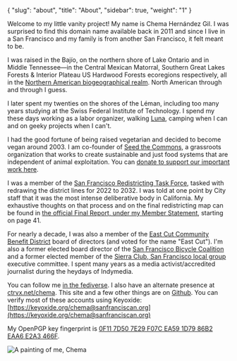 {
    "slug": "about",
	"title": "About",
    "sidebar": true,
    "weight": "1"
}

Welcome to my little vanity project! My name is Chema Hernández Gil. I was surprised to find this domain name available back in 2011 and since I live in a San Francisco and my family is from another San Francisco, it felt meant to be.

I was raised in the Bajío, on the northern shore of Lake Ontario and in Middle Tennessee—in the Central Mexican Matorral, Southern Great Lakes Forests & Interior Plateau US Hardwood Forests ecoregions respectively, all in the [Northern American biogeographical realm](https://www.oneearth.org/realms/northern-america/). North American through and through I guess.

I later spent my twenties on the shores of the Léman, including too many years studying at the Swiss Federal Institute of Technology. I spend my these days working as a labor organizer, walking [Luna](https://social.sanfranciscan.org/@luna), camping when I can and on geeky projects when I can't.

I had the good fortune of being raised vegetarian and decided to become vegan around 2003. I am co-founder of [Seed the Commons](https://seedthecommons.org/), a grassroots organization that works to create sustainable and just food systems that are independent of animal exploitation. You can [donate to support our important work here](https://donate.stripe.com/dR6bJD4ru3Frayc3cd).

I was a member of the [San Francisco Redistricting Task Force](https://sf.gov/public-body/2020-census-redistricting-task-force), tasked with redrawing the district lines for 2022 to 2032.  I was told at one point by City staff that it was the most intense deliberative body in California. My exhaustive thoughts on that process and on the final redistricting map can be found in [the official Final Report, under my Member Statement](https://sf.gov/sites/default/files/2022-05/2021-2022%20San%20Francisco%20Redistricting%20Task%20Force%20-%20Final%20Report.pdf), starting on page 41.

For nearly a decade, I was also a member of the [East Cut Community Benefit District](http://theeastcut.org/about-us/) board of directors (and voted for the name "East Cut"). I'm also a former elected board director of the [San Francisco Bicycle Coalition](http://www.sfbike.org/about/board-of-directors/) and a former elected member of the [Sierra Club, San Francisco local group](https://www.sierraclub.org/san-francisco-bay/leadership-roster#sf) executive committee. I spent many years as a media activist/accredited journalist during the heydays of Indymedia.

You can follow me [in the fediverse](https://social.sanfranciscan.org/@chema). I also have an alternate presence at [ctrvx.net/chema](https://ctrvx.net/chema). This site and a few other things are on [Github](https://github.com/chema/). You can verify most of these accounts using Keyoxide: [https://keyoxide.org/chema@sanfranciscan.org](https://keyoxide.org/chema@sanfranciscan.org)

My OpenPGP key fingerprint is [0F11 7D50 7E29 F07C EA59 1D79 86B2 EAA6 E2A3 466F](https://keys.openpgp.org/search?q=chema%40sanfranciscan.org).

![A painting of me, Chema](/public/img/covatar.jpg)
